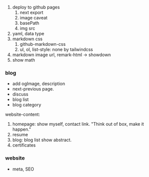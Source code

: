 1. deploy to github pages
   1. next export
   2. image caveat
   3. basePath
   4. img src 
2. yaml, data type
3. markdown css
   1. github-markdown-css
   2. ul, ol, list-style: none by tailwindcss
4. markdown image url, remark-html -> showdown
5. show math

### blog
* add ogImage, description
* next-previous page.
* discuss
* blog list
* blog category

website-content:
1. homepage: show myself, contact link.
   "Think out of box, make it happen."
2. resume
3. blog: blog list show abstract.
4. certificates


### website
* meta, SEO 